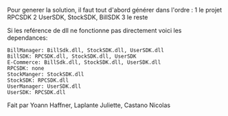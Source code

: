 Pour generer la solution, il faut tout d'abord générer dans l'ordre :
	1 le projet RPCSDK
	2 UserSDK, StockSDK, BillSDK
	3 le reste

Si les reférence de dll ne fonctionne pas directement voici les dependances:

	BillManager: BillSdk.dll, StockSDK.dll, UserSDK.dll
	BillSDK: RPCSDK.dll, StockSDK.dll, UserSDK
	E-Commerce: BillSdk.dll, StockSDK.dll, UserSDK.dll
	RPCSDK: none
	StockManger: StockSDK.dll
	StockSDK: RPCSDK.dll
	UserManager: UserSDK.dll
	UserSDK: RPCSDK.dll


Fait par Yoann Haffner, Laplante Juliette, Castano Nicolas
